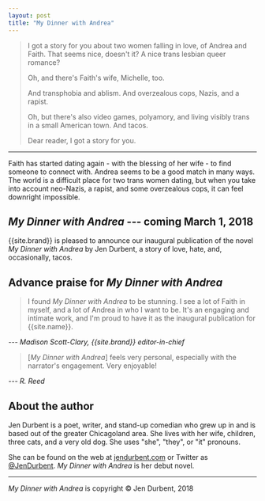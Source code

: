 ```yaml
---
layout: post
title: "My Dinner with Andrea"
---
```


> I got a story for you about two women falling in love, of Andrea and Faith. That seems nice, doesn't it? A nice trans lesbian queer romance?
>
> Oh, and there's Faith's wife, Michelle, too.
>
> And transphobia and ablism. And overzealous cops, Nazis, and a rapist.
>
> Oh, but there's also video games, polyamory, and living visibly trans in a small American town. And tacos.
>
> Dear reader, I got a story for you.

-----

Faith has started dating again - with the blessing of her wife - to find someone to connect with. Andrea seems to be a good match in many ways. The world is a difficult place for two trans women dating, but when you take into account neo-Nazis, a rapist, and some overzealous cops, it can feel downright impossible.

## *My Dinner with Andrea* --- coming March 1, 2018

{{site.brand}} is pleased to announce our inaugural publication of the novel *My Dinner with Andrea* by Jen Durbent, a story of love, hate, and, occasionally, tacos.

## Advance praise for *My Dinner with Andrea*

> I found *My Dinner with Andrea* to be stunning. I see a lot of Faith in myself, and a lot of Andrea in who I want to be. It's an engaging and intimate work, and I'm proud to have it as the inaugural publication for {{site.name}}.

*--- Madison Scott-Clary, {{site.brand}} editor-in-chief*

> [*My Dinner with Andrea*] feels very personal, especially with the narrator's engagement. Very enjoyable!

*--- R. Reed*

## About the author

Jen Durbent is a poet, writer, and stand-up comedian who grew up in and is based out of the greater Chicagoland area. She lives with her wife, children, three cats, and a very old dog. She uses "she", "they", or "it" pronouns.

She can be found on the web at [jendurbent.com](http://jendurbent.com) or Twitter as [@JenDurbent](https://twitter.com/JenDurbent). *My Dinner with Andrea* is her debut novel.

-----

*My Dinner with Andrea* is copyright &copy; Jen Durbent, 2018
